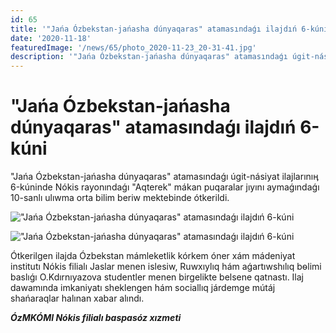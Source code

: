 ```yaml
---
id: 65
title: '"Jańa Ózbekstan-jańasha dúnyaqaras" atamasındaǵı ilajdıń 6-kúni'
date: '2020-11-18'
featuredImage: '/news/65/photo_2020-11-23_20-31-41.jpg'
description: '"Jańa Ózbekstan-jańasha dúnyaqaras" atamasındaǵı úgit-násiyat ilajlarınıń 6-kúninde Nókis rayonındaǵı "Aqterek" mákan puqaralar jıyını aymaǵındaǵı 10-sanlı ulıwma orta bilim beriw mektebinde ótkerildi'
---
```


# "Jańa Ózbekstan-jańasha dúnyaqaras" atamasındaǵı ilajdıń 6-kúni

"Jańa Ózbekstan-jańasha dúnyaqaras" atamasındaǵı úgit-násiyat ilajlarınıӊ 6-kúninde Nókis rayonındaǵı "Aqterek" mákan puqaralar jıyını aymaǵındaǵı 10-sanlı ulıwma orta bilim beriw mektebinde ótkerildi.

!["Jańa Ózbekstan-jańasha dúnyaqaras" atamasındaǵı ilajdıń 6-kúni](/news/65/photo_2020-11-23_20-31-39.jpg)

!["Jańa Ózbekstan-jańasha dúnyaqaras" atamasındaǵı ilajdıń 6-kúni](/news/65/photo_2020-11-23_20-31-40.jpg)

Ótkerilgen ilajda Ózbekstan mámleketlik kórkem óner xám mádeniyat institutı Nókis filialı Jaslar menen islesiw, Ruwxıylıq hám aǵartıwshılıq bѳlimi baslıǵı O.Kdırnıyazova studentler menen birgelikte belsene qatnastı.
Ilaj dawamında imkaniyatı sheklengen hám sociallıq járdemge mútáj shańaraqlar halınan xabar alındı.

**_ÓzMKÓMI Nókis filialı baspasóz xızmeti_**
